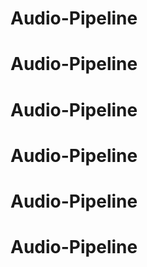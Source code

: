# Audio-Pipeline
# Audio-Pipeline
# Audio-Pipeline
# Audio-Pipeline
# Audio-Pipeline
# Audio-Pipeline
